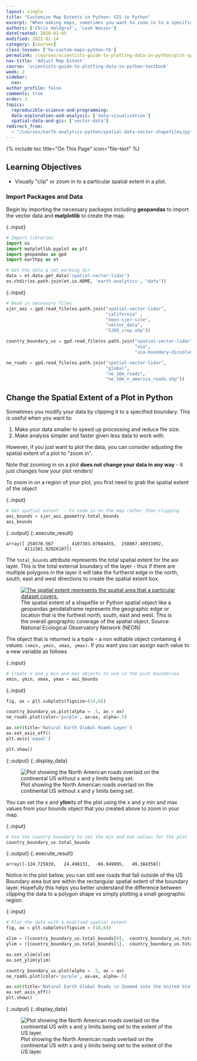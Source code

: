 ```yaml
---
layout: single
title: "Customize Map Extents in Python: GIS in Python"
excerpt: "When making maps, sometimes you want to zoom in to a specific area in your map. Learn how to adjust the x and y limits of your matplotlib and geopandas map to change the spatial extent that is displayed."
authors: ['Chris Holdgraf', 'Leah Wasser']
dateCreated: 2018-02-05
modified: 2022-01-14
category: [courses]
class-lesson: ['hw-custom-maps-python-tb']
permalink: /courses/scientists-guide-to-plotting-data-in-python/plot-spatial-data/customize-vector-plots/python-change-spatial-extent-of-map-matplotlib-geopandas/
nav-title: 'Adjust Map Extent'
course: 'scientists-guide-to-plotting-data-in-python-textbook'
week: 2
sidebar:
  nav:
author_profile: false
comments: true
order: 3
topics:
  reproducible-science-and-programming:
  data-exploration-and-analysis: ['data-visualization']
  spatial-data-and-gis: ['vector-data']
redirect_from:
  - "/courses/earth-analytics-python/spatial-data-vector-shapefiles/python-change-spatial-extent-of-map-matplotlib-geopandas/"
---
```


{% include toc title="On This Page" icon="file-text" %}

<div class='notice--success' markdown="1">

## <i class="fa fa-graduation-cap" aria-hidden="true"></i> Learning Objectives

* Visually "clip" or zoom in to a particular spatial extent in a plot.

</div>

### Import Packages and Data

Begin by importing the necessary packages including **geopandas** to import the vector data and **matplotlib** to create the map. 

{:.input}
```python
# Import libraries
import os
import matplotlib.pyplot as plt
import geopandas as gpd
import earthpy as et

# Get the data & set working dir
data = et.data.get_data('spatial-vector-lidar')
os.chdir(os.path.join(et.io.HOME, 'earth-analytics', "data"))
```

{:.input}
```python
# Read in necessary files 
sjer_aoi = gpd.read_file(os.path.join("spatial-vector-lidar", 
                                      "california" , 
                                      "neon-sjer-site", 
                                      "vector_data", 
                                      "SJER_crop.shp"))

country_boundary_us = gpd.read_file(os.path.join("spatial-vector-lidar", 
                                                 "usa", 
                                                 "usa-boundary-dissolved.shp"))

ne_roads = gpd.read_file(os.path.join("spatial-vector-lidar", 
                                      "global", 
                                      "ne_10m_roads", 
                                      "ne_10m_n_america_roads.shp"))
```

## Change the Spatial Extent of a Plot in Python

Sometimes you modify your data by clipping it to a specified boundary. This is useful when you want to: 

1. Make your data smaller to speed up processing and reduce file size.
2. Make analysis simpler and faster given less data to work with.

However, if you just want to plot the data, you can consider adjusting the spatial extent of a plot to "zoom in".

Note that zooming in on a plot **does not change your data in any way** - it just changes how your plot renders!

To zoom in on a region of your plot, you first need to grab the spatial extent of the object 

{:.input}
```python
# Get spatial extent  - to zoom in on the map rather than clipping
aoi_bounds = sjer_aoi.geometry.total_bounds
aoi_bounds
```

{:.output}
{:.execute_result}



    array([ 254570.567     , 4107303.07684455,  258867.40933092,
           4112361.92026107])





The `total_bounds` attribute represents the total spatial extent for the aoi layer. This is the total external boundary of the layer - thus if there are multiple polygons in the layer it will take the furtherst edge in the north, south, east and west directions to create the spatial extent box. 

<figure>
    <a href="{{ site.url }}/images/earth-analytics/spatial-data/spatial-extent.png">
    <img src="{{ site.url }}/images/earth-analytics/spatial-data/spatial-extent.png" alt="The spatial extent represents the spatial area that a particular dataset covers."></a>
    <figcaption>The spatial extent of a shapefile or Python spatial object like a geopandas geodataframe represents the geographic edge or location that is the furthest north, south, east and
    west. This is the overall geographic coverage of the spatial object.
    Source: National Ecological Observatory Network (NEON)
    </figcaption>
</figure>

The object that is returned is a tuple - a non editable object containing 4 values:
`(xmin, ymin, xmax, ymax)`. If you want you can assign each value to a new variable as follows

{:.input}
```python
# Create x and y min and max objects to use in the plot boundaries
xmin, ymin, xmax, ymax = aoi_bounds
```

{:.input}
```python
fig, ax = plt.subplots(figsize=(14,6))

country_boundary_us.plot(alpha = .5, ax = ax)
ne_roads.plot(color='purple', ax=ax, alpha=.5)

ax.set(title='Natural Earth Global Roads Layer')
ax.set_axis_off()
plt.axis('equal')

plt.show()
```

{:.output}
{:.display_data}

<figure>

<img src = "{{ site.url }}/images/courses/plot-data-in-python-textbook/02-plot-spatial-data/vector-plots/2018-02-05-plot03-set-plot-x-y-limits-python/2018-02-05-plot03-set-plot-x-y-limits-python_8_0.png" alt = "Plot showing the North American roads overlaid on the continental US without x and y limits being set.">
<figcaption>Plot showing the North American roads overlaid on the continental US without x and y limits being set.</figcaption>

</figure>




You can set the x and **ylim**its of the plot using the x and y min and max values from your bounds object that you created above to zoom in your map. 

{:.input}
```python
# Use the country boundary to set the min and max values for the plot
country_boundary_us.total_bounds
```

{:.output}
{:.execute_result}



    array([-124.725839,   24.498131,  -66.949895,   49.384358])





Notice in the plot below, you can still see roads that fall outside of the US Boundary area but are within the rectangular spatial extent of the boundary layer. Hopefully this helps you better understand the difference between clipping the data to a polygon shape vs simply plotting a small geographic region. 

{:.input}
```python
# Plot the data with a modified spatial extent
fig, ax = plt.subplots(figsize = (10,6))

xlim = ([country_boundary_us.total_bounds[0],  country_boundary_us.total_bounds[2]])
ylim = ([country_boundary_us.total_bounds[1],  country_boundary_us.total_bounds[3]])

ax.set_xlim(xlim)
ax.set_ylim(ylim)

country_boundary_us.plot(alpha = .5, ax = ax)
ne_roads.plot(color='purple', ax=ax, alpha=.5)

ax.set(title='Natural Earth Global Roads \n Zoomed into the United States')
ax.set_axis_off()
plt.show()
```

{:.output}
{:.display_data}

<figure>

<img src = "{{ site.url }}/images/courses/plot-data-in-python-textbook/02-plot-spatial-data/vector-plots/2018-02-05-plot03-set-plot-x-y-limits-python/2018-02-05-plot03-set-plot-x-y-limits-python_12_0.png" alt = "Plot showing the North American roads overlaid on the continental US with x and y limits being set to the extent of the US layer.">
<figcaption>Plot showing the North American roads overlaid on the continental US with x and y limits being set to the extent of the US layer.</figcaption>

</figure>



